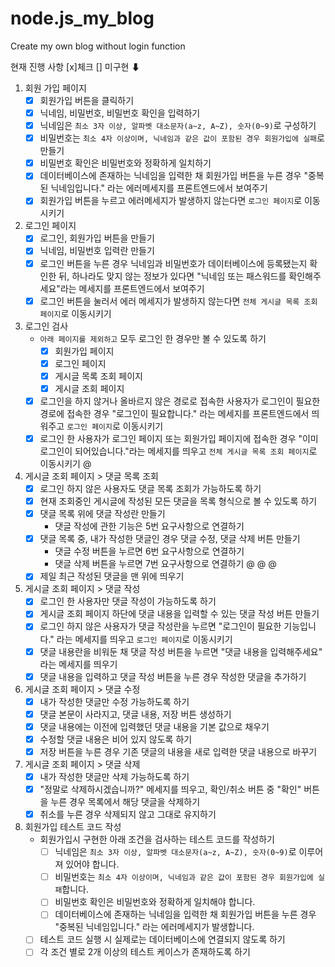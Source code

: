# node.js_my_blog

Create my own blog without login function

현재 진행 사항 [x]체크 [] 미구현 ⬇

1. 회원 가입 페이지
   - [x] 회원가입 버튼을 클릭하기
   - [x] 닉네임, 비밀번호, 비밀번호 확인을 입력하기
   - [x] 닉네임은 `최소 3자 이상, 알파벳 대소문자(a~z, A~Z), 숫자(0~9)`로 구성하기
   - [x] 비밀번호는 `최소 4자 이상이며, 닉네임과 같은 값이 포함된 경우 회원가입에 실패`로 만들기
   - [x] 비밀번호 확인은 비밀번호와 정확하게 일치하기
   - [x] 데이터베이스에 존재하는 닉네임을 입력한 채 회원가입 버튼을 누른 경우 "중복된 닉네임입니다." 라는 에러메세지를 프론트엔드에서 보여주기
   - [x] 회원가입 버튼을 누르고 에러메세지가 발생하지 않는다면 `로그인 페이지`로 이동시키기
2. 로그인 페이지
   - [x] 로그인, 회원가입 버튼을 만들기
   - [x] 닉네임, 비밀번호 입력란 만들기
   - [x] 로그인 버튼을 누른 경우 닉네임과 비밀번호가 데이터베이스에 등록됐는지 확인한 뒤, 하나라도 맞지 않는 정보가 있다면 "닉네임 또는 패스워드를 확인해주세요"라는 메세지를 프론트엔드에서 보여주기
   - [x] 로그인 버튼을 눌러서 에러 메세지가 발생하지 않는다면 `전체 게시글 목록 조회 페이지`로 이동시키기
3. 로그인 검사
   - `아래 페이지를 제외하고` 모두 로그인 한 경우만 볼 수 있도록 하기
     - [x] 회원가입 페이지
     - [x] 로그인 페이지
     - [x] 게시글 목록 조회 페이지
     - [x] 게시글 조회 페이지
   - [x] 로그인을 하지 않거나 올바르지 않은 경로로 접속한 사용자가 로그인이 필요한 경로에 접속한 경우 "로그인이 필요합니다." 라는 메세지를 프론트엔드에서 띄워주고 `로그인 페이지`로 이동시키기
   - [x] 로그인 한 사용자가 로그인 페이지 또는 회원가입 페이지에 접속한 경우 "이미 로그인이 되어있습니다."라는 메세지를 띄우고 `전체 게시글 목록 조회 페이지`로 이동시키기 @
4. 게시글 조회 페이지 > 댓글 목록 조회
   - [x] 로그인 하지 않은 사용자도 댓글 목록 조회가 가능하도록 하기
   - [x] 현재 조회중인 게시글에 작성된 모든 댓글을 목록 형식으로 볼 수 있도록 하기
   - [x] 댓글 목록 위에 댓글 작성란 만들기
     - 댓글 작성에 관한 기능은 5번 요구사항으로 연결하기
   - [x] 댓글 목록 중, 내가 작성한 댓글인 경우 댓글 수정, 댓글 삭제 버튼 만들기
     - 댓글 수정 버튼을 누르면 6번 요구사항으로 연결하기
     - 댓글 삭제 버튼을 누르면 7번 요구사항으로 연결하기 @ @ @
   - [x] 제일 최근 작성된 댓글을 맨 위에 띄우기
5. 게시글 조회 페이지 > 댓글 작성
   - [x] 로그인 한 사용자만 댓글 작성이 가능하도록 하기
   - [x] 게시글 조회 페이지 하단에 댓글 내용을 입력할 수 있는 댓글 작성 버튼 만들기
   - [x] 로그인 하지 않은 사용자가 댓글 작성란을 누르면 "로그인이 필요한 기능입니다." 라는 메세지를 띄우고 `로그인 페이지`로 이동시키기
   - [x] 댓글 내용란을 비워둔 채 댓글 작성 버튼을 누르면 "댓글 내용을 입력해주세요" 라는 메세지를 띄우기
   - [x] 댓글 내용을 입력하고 댓글 작성 버튼을 누른 경우 작성한 댓글을 추가하기
6. 게시글 조회 페이지 > 댓글 수정
   - [x] 내가 작성한 댓글만 수정 가능하도록 하기
   - [x] 댓글 본문이 사라지고, 댓글 내용, 저장 버튼 생성하기
   - [x] 댓글 내용에는 이전에 입력했던 댓글 내용을 기본 값으로 채우기
   - [x] 수정할 댓글 내용은 비어 있지 않도록 하기
   - [x] 저장 버튼을 누른 경우 기존 댓글의 내용을 새로 입력한 댓글 내용으로 바꾸기
7. 게시글 조회 페이지 > 댓글 삭제
   - [x] 내가 작성한 댓글만 삭제 가능하도록 하기
   - [x] "정말로 삭제하시겠습니까?" 메세지를 띄우고, 확인/취소 버튼 중 "확인" 버튼을 누른 경우 목록에서 해당 댓글을 삭제하기
   - [x] 취소를 누른 경우 삭제되지 않고 그대로 유지하기
8. 회원가입 테스트 코드 작성
   - 회원가입시 구현한 아래 조건을 검사하는 테스트 코드를 작성하기
     - [ ] 닉네임은 `최소 3자 이상, 알파벳 대소문자(a~z, A~Z), 숫자(0~9)`로 이루어져 있어야 합니다.
     - [ ] 비밀번호는 `최소 4자 이상이며, 닉네임과 같은 값이 포함된 경우 회원가입에 실패`합니다.
     - [ ] 비밀번호 확인은 비밀번호와 정확하게 일치해야 합니다.
     - [ ] 데이터베이스에 존재하는 닉네임을 입력한 채 회원가입 버튼을 누른 경우 "중복된 닉네임입니다." 라는 에러메세지가 발생합니다.
   - [ ] 테스트 코드 실행 시 실제로는 데이터베이스에 연결되지 않도록 하기
   - [ ] 각 조건 별로 2개 이상의 테스트 케이스가 존재하도록 하기
